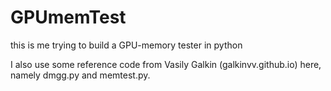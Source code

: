 # GPUmemTest
this is me trying to build a GPU-memory tester in python

I also use some reference code from Vasily Galkin (galkinvv.github.io) here, namely dmgg.py and memtest.py.
